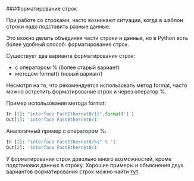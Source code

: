 ###Форматирование строк

При работе со строками, часто возникают ситуации, когда в шаблон строки надо подставить разные данные.

Это можно делать объединяя части строки и данные, но в Python есть более удобный способ: форматирование строк.

Существует два варианта форматирования строк:
* с оператором % (более старый вариант)
* методом format() (новый вариант)

Несмотря на то, что рекомендуется использовать метод format, часто можно встретить форматирование строк и через оператор %.

Пример использования метода format:
```python
In [1]: "interface FastEthernet0/{}".format('1')
Out[1]: 'interface FastEthernet0/1'
```

Аналогичный пример с оператором %:
```python
In [2]: "interface FastEthernet0/%s" % '1'
Out[2]: 'interface FastEthernet0/1'
```

У форматирования строк довольно много возможностей, кроме подстановки данных в строку. Хорошие примеры и объяснения двух вариантов форматирования строк можно найти [тут](https://pyformat.info/).
